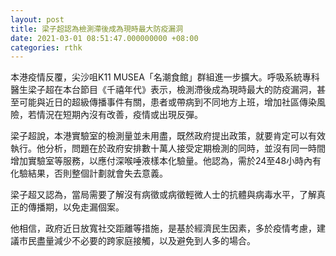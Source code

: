 ```yaml
---
layout: post
title: 梁子超認為檢測滯後成為現時最大防疫漏洞
date: 2021-03-01 08:51:47.000000000 +08:00
categories: rthk
---
```


本港疫情反覆，尖沙咀K11 MUSEA「名潮食館」群組進一步擴大。呼吸系統專科醫生梁子超在本台節目《千禧年代》表示，檢測滯後成為現時最大的防疫漏洞，甚至可能與近日的超級傳播事件有關，患者或帶病到不同地方上班，增加社區傳染風險，若情況在短期內沒有改善，疫情或出現反彈。

梁子超說，本港實驗室的檢測量並未用盡，既然政府提出政策，就要肯定可以有效執行。他分析，問題在於政府安排數十萬人接受定期檢測的同時，並沒有同一時間增加實驗室等服務，以應付深喉唾液樣本化驗量。他認為，需於24至48小時內有化驗結果，否則整個計劃就會失去意義。

梁子超又認為，當局需要了解沒有病徵或病徵輕微人士的抗體與病毒水平，了解真正的傳播期，以免走漏個案。

他相信，政府近日放寬社交距離等措施，是基於經濟民生因素，多於疫情考慮，建議市民盡量減少不必要的跨家庭接觸，以及避免到人多的場合。
